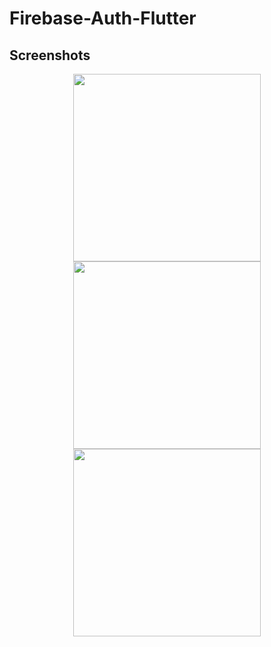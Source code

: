 # Firebase-Auth-Flutter

## Screenshots

<p align="center">
  <img src="https://i.ibb.co/Kr3Z3qw/01.png" alt="" width="300">
  <img src="https://i.ibb.co/TPgZ0zR/02.png" alt="" width="300">
  <img src="https://i.ibb.co/DbyTTzs/03.png" alt="" width="300">
</p>
